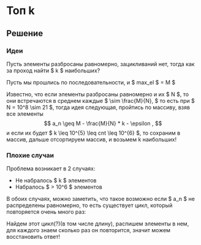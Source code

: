 # Топ k

## Решение

### Идеи

Пусть элементы разбросаны равномерно, зацикливаний нет, тогда как за проход найти $ k $ наибольших?

Пусть мы прошлись по последовательности, и $ max\_el $ = M $

Известно, что если элементы разбросаны равномерно и их $ N $, то они встречаются в среднем каждые $ \sim \frac{M}{N}, $ то есть при $ N = 10^8 \sim 21 $, тогда идея следующая, пройтись по массиву, взяв все элементы $$ a_n \geq M - \frac{M}{N} * k - \epsilon , $$ и если их будет $ k \leq 10^{5} \leq cnt \leq 10^{6} $, то сохраним в массив, дальше отсортируем массив, и возьмем k наибольших!

### Плохие случаи

Проблема возникает в 2 случаях:

- Не набралось $ k $ элементов
- Набралось $ > 10^6 $ элементов

В обоих случаях, можно заметить, что такое возможно если $ a_n $ не распределены равномерно, то есть существует цикл, который повторяется очень много раз:

Найдем этот цикл(?)(в том числе длину), распишем элементы в нем, для каждого знаем сколько раз он повторится, значит можем восстановить ответ!